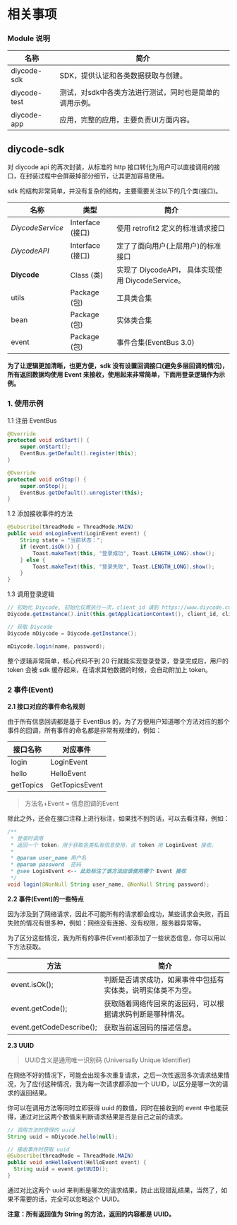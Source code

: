 # 相关事项

### Module 说明

| 名称           | 简介                            |
| ------------ | ----------------------------- |
| diycode-sdk  | SDK，提供认证和各类数据获取与创建。           |
| diycode-test | 测试，对sdk中各类方法进行测试，同时也是简单的调用示例。 |
| diycode-app  | 应用，完整的应用，主要负责UI方面内容。          |



## diycode-sdk 

对 diycode api 的再次封装，从标准的 http 接口转化为用户可以直接调用的接口，在封装过程中会屏蔽掉部分细节，让其更加容易使用。

sdk 的结构非常简单，并没有复杂的结构，主要需要关注以下的几个类(接口)。

| 名称               | 类型             | 简介                                     |
| ---------------- | -------------- | -------------------------------------- |
| *DiycodeService* | Interface (接口) | 使用 retrofit2 定义的标准请求接口                 |
| *DiycodeAPI*     | Interface (接口) | 定了了面向用户(上层用户)的标准接口                     |
| **Diycode**      | Class (类)      | 实现了 DiycodeAPI， 具体实现使用 DiycodeService。 |
| utils            | Package (包)    | 工具类合集                                  |
| bean             | Package (包)    | 实体类合集                                  |
| event            | Package (包)    | 事件合集(EventBus 3.0)                     |

**为了让逻辑更加清晰，也更方便，sdk 没有设置回调接口(避免多层回调的情况)，所有返回数据均使用 Event 来接收，使用起来非常简单，下面用登录逻辑作为示例。**

### 1. 使用示例

1.1 注册 EventBus

```java
@Override
protected void onStart() {
    super.onStart();
    EventBus.getDefault().register(this);
}

@Override
protected void onStop() {
    super.onStop();
    EventBus.getDefault().unregister(this);
}
```

1.2 添加接收事件的方法

```java
@Subscribe(threadMode = ThreadMode.MAIN)
public void onLoginEvent(LoginEvent event) {
    String state = "当前状态：";
    if (event.isOk()) {
        Toast.makeText(this, "登录成功", Toast.LENGTH_LONG).show();
    } else {
        Toast.makeText(this, "登录失败", Toast.LENGTH_LONG).show();
    }
}
```

1.3 调用登录逻辑

```java
// 初始化 Diycode, 初始化仅需执行一次，client_id 请到 https://www.diycode.cc/oauth/applications/new 自行申请
Diycode.getInstance().init(this.getApplicationContext(), client_id, client_secret);

// 获取 Diycode
Diycode mDiycode = Diycode.getInstance();

mDiycode.login(name, password);
```

整个逻辑非常简单，核心代码不到 20 行就能实现登录登录，登录完成后，用户的 token 会被 sdk 缓存起来，在请求其他数据的时候，会自动附加上 token。

### 2 事件(Event)

**2.1 接口对应的事件命名规则**

由于所有信息回调都是基于 EventBus 的，为了方便用户知道哪个方法对应的那个事件的回调，所有事件的命名都是非常有规律的，例如：

| 接口名称      | 对应事件           |
| --------- | -------------- |
| login     | LoginEvent     |
| hello     | HelloEvent     |
| getTopics | GetTopicsEvent |

> 方法名+Event = 信息回调的Event

除此之外，还会在接口注释上进行标注，如果找不到的话，可以去看注释，例如：

```java
/**
 * 登录时调用
 * 返回一个 token，用于获取各类私有信息使用，该 token 用 LoginEvent 接收。
 *
 * @param user_name 用户名
 * @param password  密码
 * @see LoginEvent <-- 此处标注了该方法应该使用哪个 Event 接收
 */
void login(@NonNull String user_name, @NonNull String password);
```

**2.2 事件(Event)的一些特点**

因为涉及到了网络请求，因此不可能所有的请求都会成功，某些请求会失败，而且失败的情况有很多种，例如：网络没有连接、没有权限，服务器异常等。

为了区分这些情况，我为所有的事件(Event)都添加了一些状态信息，你可以用以下方法获取。

| 方法                       | 简介                             |
| ------------------------ | ------------------------------ |
| event.isOk();            | 判断是否请求成功，如果事件中包括有实体类，说明实体类不为空。 |
| event.getCode();         | 获取随着网络传回来的返回码，可以根据请求码判断是哪种情况。  |
| event.getCodeDescribe(); | 获取当前返回码的描述信息。                  |

**2.3 UUID**

> UUID含义是通用唯一识别码 (Universally Unique Identifier)

在网络不好的情况下，可能会出现多次重复请求，之后一次性返回多次请求结果情况，为了应付这种情况，我为每一次请求都添加一个 UUID，以区分是哪一次的请求的返回结果。

你可以在调用方法等同时立即获得 uuid 的数值，同时在接收到的 event 中也能获得，通过对比这两个数值来判断请求结果是否是自己之前的请求。

```java
// 调用方法时获得的 uuid
String uuid = mDiycode.hello(null);
```

```java
// 接收事件时获取 uuid
@Subscribe(threadMode = ThreadMode.MAIN)
public void onHelloEvent(HelloEvent event) {
  String uuid = event.getUUID();
}
```

通过对比这两个 uuid 来判断是哪次的请求结果，防止出现错乱结果，当然了，如果不需要的话，完全可以忽略这个 UUID。

**注意：所有返回值为 String 的方法，返回的内容都是 UUID。**

